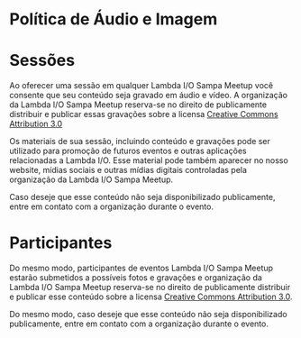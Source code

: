 # Política de Áudio e Imagem

# Sessões
Ao oferecer uma sessão em qualquer Lambda I/O Sampa Meetup você consente que seu conteúdo seja gravado em áudio e vídeo. A organização da Lambda I/O Sampa Meetup reserva-se no direito de publicamente distribuir e publicar essas gravações sobre a licensa [Creative Commons Attribution 3.0](https://creativecommons.org/licenses/by/3.0/br/)

Os materiais de sua sessão, incluindo conteúdo e gravações pode ser utilizado para promoção de futuros eventos e outras aplicações relacionadas a Lambda I/O. Esse material pode também aparecer no nosso website, mídias sociais e outras mídias digitais controladas pela organização da Lambda I/O Sampa Meetup.

Caso deseje que esse conteúdo não seja disponibilizado publicamente, entre em contato com a organização durante o evento.

# Participantes
Do mesmo modo, participantes de eventos  Lambda I/O Sampa Meetup estarão submetidos a possíveis fotos e gravações e  organização da Lambda I/O Sampa Meetup reserva-se no direito de publicamente distribuir e publicar esse conteúdo sobre a licensa [Creative Commons Attribution 3.0](https://creativecommons.org/licenses/by/3.0/br/). 

Do mesmo modo, caso deseje que esse conteúdo não seja disponibilizado publicamente, entre em contato com a organização durante o evento.

